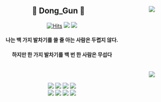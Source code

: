 <div align="center">

   <img align="right" src="http://mazassumnida.wtf/api/v2/generate_badge?boj=iuboost8"/>
   
## 👋 Dong_Gun 👋 
  

  [![Hits](https://hits.seeyoufarm.com/api/count/incr/badge.svg?url=https%3A%2F%2Fgithub.com%2Fjeongum&count_bg=%2379C83D&title_bg=%23555555&icon=&icon_color=%23E7E7E7&title=hits&edge_flat=false)](https://github.com/DGboost) <a href="https://iuboost.tistory.com"><img src="https://img.shields.io/badge/-TechBlog-20C997?style=flat-square&logo=Velog&logoColor=white&"/></a> <a href="https://holly-diascia-f5a.notion.site/91c56b5413bb43528c0a8546141f6815?pvs=4"><img src="https://img.shields.io/badge/-Notion-000000?style=flat-square&logo=Notion&logoColor=white"/></a>  


#### 나는 백 가지 발차기를 쓸 줄 아는 사람은 두렵지 않다. 
#### 하지만 한 가지 발차기를 백 번 한 사람은 무섭다

 <br>

</div>


<div align="center">
  
  <img align="right" src="https://github-readme-stats.vercel.app/api/top-langs/?username=DGboost&layout=compact&hide=javascript,css,scss&theme=dracula&langs_count=8"/>

  
 </br>
<p align="center">
<img src="https://img.shields.io/badge/python-3670A0?style=for-the-badge&logo=python&logoColor=ffdd54"/>
<img src="https://img.shields.io/badge/c++-%2300599C.svg?style=for-the-badge&logo=c%2B%2B&logoColor=white"/>
<img src="https://img.shields.io/badge/c-A8B9CC.svg?style=for-the-badge&logo=c&logoColor=white"/>
<img src="https://img.shields.io/badge/javascript-F7DF1E.svg?style=for-the-badge&logo=javascript&logoColor=white"/>
<br>
<img src="https://img.shields.io/badge/react-61DAFB.svg?style=for-the-badge&logo=react&logoColor=white"/>
<img src="https://img.shields.io/badge/tailwindcss-06B6D4.svg?style=for-the-badge&logo=tailwindcss&logoColor=white"/>
<img src="https://img.shields.io/badge/node.js-339933.svg?style=for-the-badge&logo=nodedotjs&logoColor=white"/>
<img src="https://img.shields.io/badge/express-000000.svg?style=for-the-badge&logo=express&logoColor=white"/>
</p>

</div>
